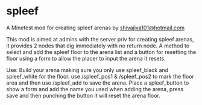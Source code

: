 # spleef
A Minetest mod for creating spleef arenas by shivajiva101@hotmail.com

This mod is aimed at admins with the server priv for creating spleef arenas, it provides 2 nodes that dig immediately with no return node. A method to select and add the spleef floor to the arena list and a button for resetting the floor using a form to  allow the placer to input the arena it resets.

Use: Build your arena making sure you only use spleef_black and spleef_white for the floor. use /spleef_pos1 & /spleef_pos2 to mark the floor area and then use /spleef_add <name> to save the arena. Place a spleef_button to show a form and add the name you used when adding the arena, press save and then punching the button it will reset the arena floor.
